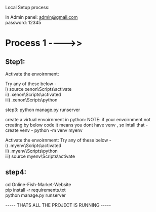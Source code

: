 Local Setup process:

In Admin panel: 
admin@gmail.com 
<br>
password: 12345
# Process 1 ---->>

## Step1:


Activate the envoirnment:

Try any of these below - 
<br>
i)  source xenon\Scripts\activate
<br>
ii)  .xenon\Scripts\activated
<br>
iii)  .xenon\Scripts\python
<br>

step3:
python manage.py runserver



create a virtual envoirnment in python:
NOTE: if your envoirnment not creating by below code it means you dont have venv , so intall that - 
<br>
create venv - python -m venv myenv



Activate the envoirnment:
Try any of these below - 
<br>
i)  .myenv\Scripts\activated
<br>
ii)  .myenv\Scripts\python
<br>
iii)  source myenv\Scripts\activate

## step4:

cd Online-Fish-Market-Website
<br>
pip install -r requirements.txt
<br>
python manage.py runserver

----- THATS ALL THE PROJECT IS RUNNING -----

